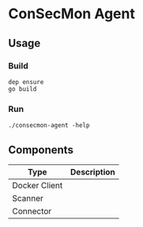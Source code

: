 # ConSecMon Agent

## Usage

### Build

```
dep ensure
go build
```

### Run

```
./consecmon-agent -help
```

## Components

| Type          | Description |
| ------------- | ----------- |
| Docker Client |             |
| Scanner       |             |
| Connector     |             |
